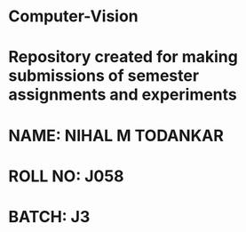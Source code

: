 # Computer-Vision 

# Repository created for making submissions of semester assignments and experiments

# NAME: NIHAL M TODANKAR

# ROLL NO: J058

# BATCH: J3
